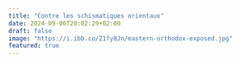 ```yaml
---
title: "Contre les schismatiques orientaux"
date: 2024-09-06T20:02:29+02:00
draft: false
image: "https://i.ibb.co/Z1fy8Jn/eastern-orthodox-exposed.jpg"
featured: true
---
```




